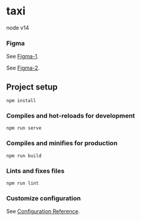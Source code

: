 # taxi

node v14

### Figma

See [Figma-1](https://www.figma.com/file/6fJvdyxCfx1MQD7Dzi94Os/%D0%94%D0%B5%D0%BF%D0%A2%D1%80%D0%B0%D0%BD%D1%81_%D0%B8%D0%BD%D1%82%D0%B5%D1%80%D1%84%D0%B5%D0%B9%D1%81?node-id=541%3A7411).

See [Figma-2](https://www.figma.com/file/IF5IPSbIpTf6PSLtGJfzxF/%D0%9F%D0%B8%D0%BA%D1%87%D0%B5%D1%80_02.11.21?node-id=0%3A1).

## Project setup

```
npm install
```

### Compiles and hot-reloads for development

```
npm run serve
```

### Compiles and minifies for production

```
npm run build
```

### Lints and fixes files

```
npm run lint
```

### Customize configuration

See [Configuration Reference](https://cli.vuejs.org/config/).
